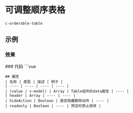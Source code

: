 # 可调整顺序表格

`c-orderable-table`

## 示例

### 效果

<ClientOnly>
<Demo>
  <OrderableTableDemo />
</Demo>
</ClientOnly>
### 代码
```vue
<template>
  <div>
    <c-orderable-table 
      :header="table.header" 
      v-model="table.data">
    </c-orderable-table>
  </div>
</template>

<script>
export default {
  data() {
    return {
      table: {
        header: [],
        data: [
          {
            id: '1',
            name: 'foo'
          },
          {
            id: '2',
            name: 'bar'
          }
        ]
      }
    }
  }
}
</script>

<style>

</style>

```
## 属性
| 名称 | 类型 | 描述 | 例子 |
| ---- | ---- | ---- | ---- |
| (value / v-model) | Array | Table组件的data属性 | ---- |
| header | Array | ---- | ---- |
| hideAction | Boolean | 是否隐藏删除动作 | ---- |
| readonly | Boolean | ---- | 预览时禁止排序 |
```
